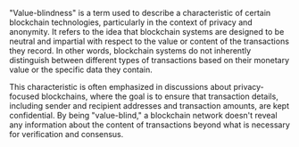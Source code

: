 
"Value-blindness" is a term used to describe a characteristic of certain blockchain technologies, particularly in the context of privacy and anonymity. It refers to the idea that blockchain systems are designed to be neutral and impartial with respect to the value or content of the transactions they record. In other words, blockchain systems do not inherently distinguish between different types of transactions based on their monetary value or the specific data they contain.

This characteristic is often emphasized in discussions about privacy-focused blockchains, where the goal is to ensure that transaction details, including sender and recipient addresses and transaction amounts, are kept confidential. By being "value-blind," a blockchain network doesn't reveal any information about the content of transactions beyond what is necessary for verification and consensus.